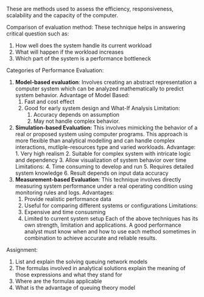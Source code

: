 These are methods used to assess the efficiency, responsiveness, scalability and the  capacity of the computer. 

Comparison of evaluation method:
These technique helps in answering critical question such as:
1. How well does the system handle its current workload
2. What will happen if the workload increases
3. Which part of the system is a performance bottleneck

Categories of Performance Evaluation:
1. **Model-based evaluation**: Involves creating an abstract representation a computer system which can be analyzed mathematically to predict system behavior. Advantage of Model Based:
	1. Fast and cost effect
	2. Good for early system design and What-If Analysis
	Limitation:
		1. Accuracy depends on assumption
		2. May not handle complex behavior.
2. **Simulation-based Evaluation:** This involves mimicking the behavior of a real or proposed system using computer programs. This approach is more flexible than analytical modelling and can handle complex interactions, mutliple-resources type and varied workloads. 
	Advantage:
		1. Very high realism
		2. Suitable for complex system with intricate logic and dependency
		3. Allow visualization of system behavior over time
	Limitations:
		4. Time consuming to develop and run
		5. Requires detailed system knowledge
		6. Result depends on input data accuracy
3. **Measurement-based Evaluation**: This technique involves directly measuring system performance under a real operating condition using monitoring rules and logs. 
	 Advantages:
	 1. Provide realistic performance data
	 2. Useful for comparing different systems or configurations
	Limitations:
	3. Expensive and time consusming
	4. Limited to current system setup
Each of the above techniques has its own strength, limitation and applications. A good performance analyst must know when and how to use each method sometimes in combination to achieve accurate and reliable results.


Assignment:
1. List and explain the solving queuing network models
2. The formulas involved in analytical solutions explain the meaning of those expressions and what they stand for
3. Where are the formulas applicable
4. What is the advantage of queuing theory model